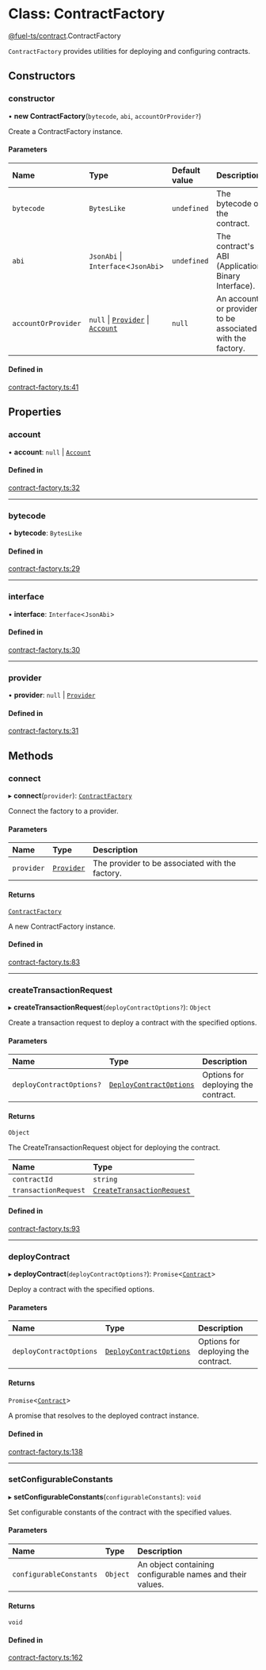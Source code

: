 # Class: ContractFactory

[@fuel-ts/contract](/api/Contract/index.md).ContractFactory

`ContractFactory` provides utilities for deploying and configuring contracts.

## Constructors

### constructor

• **new ContractFactory**(`bytecode`, `abi`, `accountOrProvider?`)

Create a ContractFactory instance.

#### Parameters

| Name | Type | Default value | Description |
| :------ | :------ | :------ | :------ |
| `bytecode` | `BytesLike` | `undefined` | The bytecode of the contract. |
| `abi` | `JsonAbi` \| `Interface`&lt;`JsonAbi`\> | `undefined` | The contract's ABI (Application Binary Interface). |
| `accountOrProvider` | ``null`` \| [`Provider`](/api/Providers/Provider.md) \| [`Account`](/api/Wallet/Account.md) | `null` | An account or provider to be associated with the factory. |

#### Defined in

[contract-factory.ts:41](https://github.com/FuelLabs/fuels-ts/blob/f9c50fca/packages/contract/src/contract-factory.ts#L41)

## Properties

### account

• **account**: ``null`` \| [`Account`](/api/Wallet/Account.md)

#### Defined in

[contract-factory.ts:32](https://github.com/FuelLabs/fuels-ts/blob/f9c50fca/packages/contract/src/contract-factory.ts#L32)

___

### bytecode

• **bytecode**: `BytesLike`

#### Defined in

[contract-factory.ts:29](https://github.com/FuelLabs/fuels-ts/blob/f9c50fca/packages/contract/src/contract-factory.ts#L29)

___

### interface

• **interface**: `Interface`&lt;`JsonAbi`\>

#### Defined in

[contract-factory.ts:30](https://github.com/FuelLabs/fuels-ts/blob/f9c50fca/packages/contract/src/contract-factory.ts#L30)

___

### provider

• **provider**: ``null`` \| [`Provider`](/api/Providers/Provider.md)

#### Defined in

[contract-factory.ts:31](https://github.com/FuelLabs/fuels-ts/blob/f9c50fca/packages/contract/src/contract-factory.ts#L31)

## Methods

### connect

▸ **connect**(`provider`): [`ContractFactory`](/api/Contract/ContractFactory.md)

Connect the factory to a provider.

#### Parameters

| Name | Type | Description |
| :------ | :------ | :------ |
| `provider` | [`Provider`](/api/Providers/Provider.md) | The provider to be associated with the factory. |

#### Returns

[`ContractFactory`](/api/Contract/ContractFactory.md)

A new ContractFactory instance.

#### Defined in

[contract-factory.ts:83](https://github.com/FuelLabs/fuels-ts/blob/f9c50fca/packages/contract/src/contract-factory.ts#L83)

___

### createTransactionRequest

▸ **createTransactionRequest**(`deployContractOptions?`): `Object`

Create a transaction request to deploy a contract with the specified options.

#### Parameters

| Name | Type | Description |
| :------ | :------ | :------ |
| `deployContractOptions?` | [`DeployContractOptions`](/api/Contract/index.md#deploycontractoptions) | Options for deploying the contract. |

#### Returns

`Object`

The CreateTransactionRequest object for deploying the contract.

| Name | Type |
| :------ | :------ |
| `contractId` | `string` |
| `transactionRequest` | [`CreateTransactionRequest`](/api/Providers/CreateTransactionRequest.md) |

#### Defined in

[contract-factory.ts:93](https://github.com/FuelLabs/fuels-ts/blob/f9c50fca/packages/contract/src/contract-factory.ts#L93)

___

### deployContract

▸ **deployContract**(`deployContractOptions?`): `Promise`&lt;[`Contract`](/api/Program/Contract.md)\>

Deploy a contract with the specified options.

#### Parameters

| Name | Type | Description |
| :------ | :------ | :------ |
| `deployContractOptions` | [`DeployContractOptions`](/api/Contract/index.md#deploycontractoptions) | Options for deploying the contract. |

#### Returns

`Promise`&lt;[`Contract`](/api/Program/Contract.md)\>

A promise that resolves to the deployed contract instance.

#### Defined in

[contract-factory.ts:138](https://github.com/FuelLabs/fuels-ts/blob/f9c50fca/packages/contract/src/contract-factory.ts#L138)

___

### setConfigurableConstants

▸ **setConfigurableConstants**(`configurableConstants`): `void`

Set configurable constants of the contract with the specified values.

#### Parameters

| Name | Type | Description |
| :------ | :------ | :------ |
| `configurableConstants` | `Object` | An object containing configurable names and their values. |

#### Returns

`void`

#### Defined in

[contract-factory.ts:162](https://github.com/FuelLabs/fuels-ts/blob/f9c50fca/packages/contract/src/contract-factory.ts#L162)
